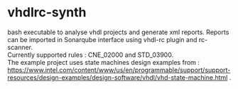 # vhdlrc-synth

bash executable to analyse vhdl projects and generate xml reports. Reports can be imported in Sonarqube interface using vhdl-rc plugin and rc-scanner.\
Currently supported rules : CNE_02000 and STD_03900.\
The example project uses state machines design examples from : https://www.intel.com/content/www/us/en/programmable/support/support-resources/design-examples/design-software/vhdl/vhd-state-machine.html .
